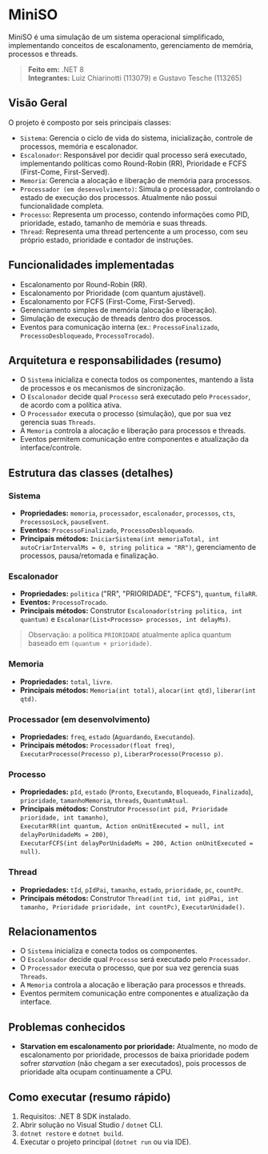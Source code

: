 <!--# MiniSO

MiniSO é uma simulação de um sistema operacional simplificado, implementando conceitos de escalonamento, gerenciamento de memória, processos e threads.

## Arquitetura Geral

O projeto é composto por seis principais classes:

- `Sistema`: Gerencia o ciclo de vida do sistema, inicialização, controle de processos, memória e escalonador.
- `Escalonador`: Responsável por decidir qual processo será executado, implementando políticas como Round-Robin (RR) e Prioridade.
- `Memoria`: Gerencia a alocação e liberação de memória para processos.
- `Processador (em desenvolvimento)`: Simula o processador, controlando o estado de execução dos processos. Atualmente não possui funcionalidade.
- `Processo`: Representa um processo, contendo informações como PID, prioridade, estado, tamanho de memória e suas threads.
- `Thread`: Representa uma thread pertencente a um processo, com seu próprio estado, prioridade e contador de instruções.

## Classes e Funções

### Sistema

- **Propriedades:**
	- `memoria`: Instância de `Memoria`.
	- `processador`: Instância de `Processador`.
	- `escalonador`: Instância de `Escalonador`.
	- `processos`: Lista de processos ativos.
	- `cts`: Token de cancelamento para controle de execução.
	- `ProcessosLock`: Objeto para sincronização de acesso à lista de processos.
	- `pauseEvent`: Controle de pausa do sistema.

- **Eventos:**
	- `ProcessoFinalizado`: Disparado quando um processo finaliza.
	- `ProcessoDesbloqueado`: Disparado quando um processo é desbloqueado por memória disponível.

- **Principais métodos:**
	- `IniciarSistema(int memoriaTotal, int autoCriarIntervalMs = 0, string politica = "RR")`: Inicializa o sistema, memória, escalonador e inicia o loop principal.
	- Gerenciamento de processos, pausa, retomada e finalização.

### Escalonador

- **Propriedades:**
	- `politica`: Política de escalonamento ("RR", "PRIORIDADE", "FCFS").
	- `quantum`: Quantum para RR e PRIORIDADE. (PRIORIDADE -> (Quantum + Prioridade))
	- `filaRR`: Fila de processos para escalonamentos que utilizam de quantum.

- **Eventos:**
	- `ProcessoTrocado`: Notifica troca de processo.

- **Principais métodos:**
	- `Escalonador(string politica, int quantum)`: Construtor.
	- `Escalonar(List<Processo> processos, int delayMs)`: Executa o escalonamento conforme política definida.

### Memoria

- **Propriedades:**
	- `total`: Memória total disponível.
	- `livre`: Memória livre.

- **Principais métodos:**
	- `Memoria(int total)`: Construtor.
	- `alocar(int qtd)`: Tenta alocar memória, retorna sucesso ou falha.
	- `liberar(int qtd)`: Libera memória, garantindo não exceder o total.

### Processador (em desenvolvimento)

- **Propriedades:**
	- `freq`: Frequência do processador.
	- `estado`: Estado atual (`Aguardando`, `Executando`).

- **Principais métodos:**
	- `Processador(float freq)`: Construtor.
	- `ExecutarProcesso(Processo p)`: Inicia execução de um processo.
	- `LiberarProcesso(Processo p)`: Libera o processo em caso de interrupção.

### Processo

- **Propriedades:**
	- `pId`: Identificador do processo.
	- `estado`: Estado do processo (`Pronto`, `Executando`, `Bloqueado`, `Finalizado`).
	- `prioridade`: Prioridade do processo.
	- `tamanhoMemoria`: Memória ocupada.
	- `threads`: Lista de threads do processo.
	- `QuantumAtual`: Quantum atual para RR.

- **Principais métodos:**
	- `Processo(int pid, Prioridade prioridade, int tamanho)`: Construtor.
	- `ExecutarRR(int quantum, Action onUnitExecuted = null, int delayPorUnidadeMs = 200)`: Executa o processo segundo RR, alternando entre threads.
    - `ExecutarFCFS(int delayPorUnidadeMs = 200, Action onUnitExecuted = null)`: Executa o processo segundo FCFS, onde, os processos e threads já são inseridos em ordem ao serem instanciados.

### Thread

- **Propriedades:**
	- `tId`: Identificador da thread.
	- `pIdPai`: Identificador do processo pai.
	- `tamanho`: Memória ocupada pela thread.
	- `estado`: Estado da thread.
	- `prioridade`: Prioridade da thread.
	- `pc`: Contador de instruções executadas.
	- `countPc`: Total de instruções a executar.

- **Principais métodos:**
	- `Thread(int tid, int pidPai, int tamanho, Prioridade prioridade, int countPc)`: Construtor.
	- `ExecutarUnidade()`: Executa uma unidade de instrução, retorna se finalizou (true/false).

## Relacionamentos

- O `Sistema` inicializa e conecta todos os componentes.
- O `Escalonador` decide qual `Processo` será executado pelo `Processador`.
- O `Processador` executa o processo, que por sua vez gerencia suas `Threads`.
- A `Memoria` controla a alocação e liberação para processos e threads.
- Eventos permitem comunicação entre componentes e atualização da interface.-->

# MiniSO

MiniSO é uma simulação de um sistema operacional simplificado, implementando conceitos de escalonamento, gerenciamento de memória, processos e threads.

> **Feito em:** .NET 8  
> **Integrantes:** Luiz Chiarinotti (113079) e Gustavo Tesche (113265)

## Visão Geral

O projeto é composto por seis principais classes:

- `Sistema`: Gerencia o ciclo de vida do sistema, inicialização, controle de processos, memória e escalonador.
- `Escalonador`: Responsável por decidir qual processo será executado, implementando políticas como Round-Robin (RR), Prioridade e FCFS (First-Come, First-Served).
- `Memoria`: Gerencia a alocação e liberação de memória para processos.
- `Processador (em desenvolvimento)`: Simula o processador, controlando o estado de execução dos processos. Atualmente não possui funcionalidade completa.
- `Processo`: Representa um processo, contendo informações como PID, prioridade, estado, tamanho de memória e suas threads.
- `Thread`: Representa uma thread pertencente a um processo, com seu próprio estado, prioridade e contador de instruções.

## Funcionalidades implementadas

- Escalonamento por Round-Robin (RR).
- Escalonamento por Prioridade (com quantum ajustável).
- Escalonamento por FCFS (First-Come, First-Served).
- Gerenciamento simples de memória (alocação e liberação).
- Simulação de execução de threads dentro dos processos.
- Eventos para comunicação interna (ex.: `ProcessoFinalizado`, `ProcessoDesbloqueado`, `ProcessoTrocado`).

## Arquitetura e responsabilidades (resumo)

- O `Sistema` inicializa e conecta todos os componentes, mantendo a lista de processos e os mecanismos de sincronização.
- O `Escalonador` decide qual `Processo` será executado pelo `Processador`, de acordo com a política ativa.
- O `Processador` executa o processo (simulação), que por sua vez gerencia suas `Threads`.
- A `Memoria` controla a alocação e liberação para processos e threads.
- Eventos permitem comunicação entre componentes e atualização da interface/controle.

## Estrutura das classes (detalhes)

### Sistema

- **Propriedades:** `memoria`, `processador`, `escalonador`, `processos`, `cts`, `ProcessosLock`, `pauseEvent`.
- **Eventos:** `ProcessoFinalizado`, `ProcessoDesbloqueado`.
- **Principais métodos:** `IniciarSistema(int memoriaTotal, int autoCriarIntervalMs = 0, string politica = "RR")`, gerenciamento de processos, pausa/retomada e finalização.

### Escalonador

- **Propriedades:** `politica` ("RR", "PRIORIDADE", "FCFS"), `quantum`, `filaRR`.
- **Eventos:** `ProcessoTrocado`.
- **Principais métodos:** Construtor `Escalonador(string politica, int quantum)` e `Escalonar(List<Processo> processos, int delayMs)`.

> Observação: a política `PRIORIDADE` atualmente aplica quantum baseado em `(quantum + prioridade)`.

### Memoria

- **Propriedades:** `total`, `livre`.
- **Principais métodos:** `Memoria(int total)`, `alocar(int qtd)`, `liberar(int qtd)`.

### Processador (em desenvolvimento)

- **Propriedades:** `freq`, `estado` (`Aguardando`, `Executando`).
- **Principais métodos:** `Processador(float freq)`, `ExecutarProcesso(Processo p)`, `LiberarProcesso(Processo p)`.

### Processo

- **Propriedades:** `pId`, `estado` (`Pronto`, `Executando`, `Bloqueado`, `Finalizado`), `prioridade`, `tamanhoMemoria`, `threads`, `QuantumAtual`.
- **Principais métodos:** Construtor `Processo(int pid, Prioridade prioridade, int tamanho)`,  
  `ExecutarRR(int quantum, Action onUnitExecuted = null, int delayPorUnidadeMs = 200)`,  
  `ExecutarFCFS(int delayPorUnidadeMs = 200, Action onUnitExecuted = null)`.

### Thread

- **Propriedades:** `tId`, `pIdPai`, `tamanho`, `estado`, `prioridade`, `pc`, `countPc`.
- **Principais métodos:** Construtor `Thread(int tid, int pidPai, int tamanho, Prioridade prioridade, int countPc)`, `ExecutarUnidade()`.

## Relacionamentos

- O `Sistema` inicializa e conecta todos os componentes.
- O `Escalonador` decide qual `Processo` será executado pelo `Processador`.
- O `Processador` executa o processo, que por sua vez gerencia suas `Threads`.
- A `Memoria` controla a alocação e liberação para processos e threads.
- Eventos permitem comunicação entre componentes e atualização da interface.

## Problemas conhecidos

- **Starvation em escalonamento por prioridade:** Atualmente, no modo de escalonamento por prioridade, processos de baixa prioridade podem sofrer *starvation* (não chegam a ser executados), pois processos de prioridade alta ocupam continuamente a CPU.

## Como executar (resumo rápido)

1. Requisitos: .NET 8 SDK instalado.  
2. Abrir solução no Visual Studio / `dotnet` CLI.  
3. `dotnet restore` e `dotnet build`.  
4. Executar o projeto principal (`dotnet run` ou via IDE).


